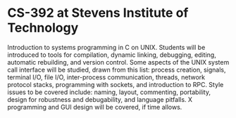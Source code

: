# CS-392 at Stevens Institute of Technology

Introduction to systems programming in C on UNIX. Students will be introduced to tools for compilation, dynamic linking, debugging, editing, automatic rebuilding, and version control. Some aspects of the UNIX system call interface will be studied, drawn from this list: process creation, signals, terminal I/O, file I/O, inter-process communication, threads, network protocol stacks, programming with sockets, and introduction to RPC. Style issues to be covered include: naming, layout, commenting, portability, design for robustness and debugability, and language pitfalls. X programming and GUI design will be covered, if time allows.
